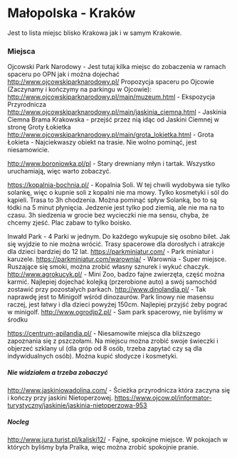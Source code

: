 # Małopolska - Kraków

Jest to lista miejsc blisko Krakowa jak i w samym Krakowie.

### Miejsca

Ojcowski Park Narodowy - Jest tutaj kilka miejsc do zobaczenia w ramach spaceru po OPN jak i można dojechać
http://www.ojcowskiparknarodowy.pl/
Propozycja spaceru po Ojcowie (Zaczynamy i kończymy na parkingu w Ojcowie):
http://www.ojcowskiparknarodowy.pl/main/muzeum.html  - Ekspozycja Przyrodnicza
http://www.ojcowskiparknarodowy.pl/main/jaskinia_ciemna.html - Jaskinia Ciemna
Brama Krakowska - przejść przez nią idąc od Jaskini Ciemnej w stronę Groty Łokietka
http://www.ojcowskiparknarodowy.pl/main/grota_lokietka.html  - Grota Łokieta - Najciekwaszy obiekt na trasie. Nie wolno pominąć, jest niesamowicie.

http://www.boroniowka.pl/pl - Stary drewniany młyn i tartak. Wszystko uruchamiają, więc warto zobaczyć.

https://kopalnia-bochnia.pl/ - Kopalnia Soli. W tej chwili wydobywa sie tylko solankę, więc o kupnie soli z kopalni nie ma mowy. Tylko kosmetyki i sól do kąpieli.
Trasa to 3h chodzenia. Można pominąć spływ Solanką, bo to są łódki na 5 minut płynięcia. Jedzenie jest tylko pod ziemią, ale nie ma na to czasu.
3h siedzenia w grocie bez wycieczki nie ma sensu, chyba, że chcemy zjeść. Plac zabaw to tylko boisko.

Inwałd Park - 4 Parki w jednym. Do każdego wykupuje się osobno bilet. Jak się wyjdzie to nie można wrócić. Trasy spacerowe dla dorosłych i atrakcje dla dzieci bardziej do 12 lat.
https://parkminiatur.com/ - Park miniatur i karuzele.
https://parkminiatur.com/warownia/ - Warownia - Super miejsce. Ruszające się smoki, można zrobić własny sznurek i wykuć chaczyk.
http://www.agrokucyk.pl/ - Mini Zoo, badzo fajne zwierzęta, część można karmić. Najlepiej dojechać kolejką (przerobione auto) a swój samochód zostawić przy pozostalych parkach.
http://www.dinolandia.pl/ - Tak naprawdę jest to Minigolf wśród dinozaurów. Park linowy nie masensu raczej, jest łatwy i dla dzieci powyżej 150cm. Najlepiej przyjść żeby pograć w minigolf.
http://www.ogrodjp2.pl/ -  Sam park spacerowy, nie byliśmy w środku

https://centrum-apilandia.pl/ - Niesamowite miejsca dla bliższego zapoznania się z pszczołami. Na miejscu można zrobić swoje świeczki i objerzeć szklany ul (dla gróp od 8 osób, trzeba zapytać czy są dla indywidualnych osób). Można kupić słodycze i kosmetyki.

##### Nie widziałem a trzeba zobaczyć
http://www.jaskiniowadolina.com/  - Ścieżka przyrodnicza która zaczyna się i kończy przy jaskini Nietoperzowej. 
https://www.ojcow.pl/informator-turystyczny/jaskinie/jaskinia-nietoperzowa-953

##### Nocleg
http://www.jura.turist.pl/kaliski12/  - Fajne, spokojne miejsce. W pokojach w których byliśmy była Pralka, więc można zrobić spokojnie pranie.
